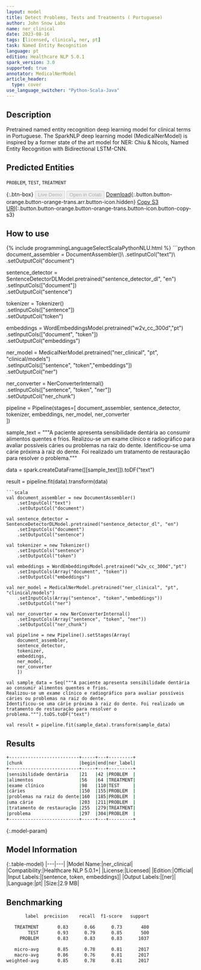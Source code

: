 ```yaml
---
layout: model
title: Detect Problems, Tests and Treatments ( Portuguese)
author: John Snow Labs
name: ner_clinical
date: 2023-08-16
tags: [licensed, clinical, ner, pt]
task: Named Entity Recognition
language: pt
edition: Healthcare NLP 5.0.1
spark_version: 3.0
supported: true
annotator: MedicalNerModel
article_header:
  type: cover
use_language_switcher: "Python-Scala-Java"
---
```


## Description

Pretrained named entity recognition deep learning model for clinical terms in Portuguese. The SparkNLP deep learning model (MedicalNerModel) is inspired by a former state of the art model for NER: Chiu & Nicols, Named Entity Recognition with Bidirectional LSTM-CNN.

## Predicted Entities

`PROBLEM`, `TEST`, `TREATMENT`

{:.btn-box}
<button class="button button-orange" disabled>Live Demo</button>
<button class="button button-orange" disabled>Open in Colab</button>
[Download](https://s3.amazonaws.com/auxdata.johnsnowlabs.com/clinical/models/ner_clinical_pt_5.0.1_3.0_1692216634922.zip){:.button.button-orange.button-orange-trans.arr.button-icon.hidden}
[Copy S3 URI](s3://auxdata.johnsnowlabs.com/clinical/models/ner_clinical_pt_5.0.1_3.0_1692216634922.zip){:.button.button-orange.button-orange-trans.button-icon.button-copy-s3}

## How to use



<div class="tabs-box" markdown="1">
{% include programmingLanguageSelectScalaPythonNLU.html %}
```python
document_assembler = DocumentAssembler()\
    .setInputCol("text")\
    .setOutputCol("document")

sentence_detector = SentenceDetectorDLModel.pretrained("sentence_detector_dl", "en")\
    .setInputCols(["document"])\
    .setOutputCol("sentence")

tokenizer = Tokenizer()\
    .setInputCols(["sentence"])\
    .setOutputCol("token")

embeddings = WordEmbeddingsModel.pretrained("w2v_cc_300d","pt") \
.setInputCols(["document", "token"]) \
.setOutputCol("embeddings")

ner_model = MedicalNerModel.pretrained("ner_clinical", "pt", "clinical/models")\
    .setInputCols(["sentence", "token","embeddings"])\
    .setOutputCol("ner")

ner_converter = NerConverterInternal()\
    .setInputCols(["sentence", "token", "ner"])\
    .setOutputCol("ner_chunk")

pipeline = Pipeline(stages=[
    document_assembler, 
    sentence_detector,
    tokenizer,
    embeddings,
    ner_model,
    ner_converter   
    ])

sample_text = """A paciente apresenta sensibilidade dentária ao consumir alimentos quentes e frios.
Realizou-se um exame clínico e radiográfico para avaliar possíveis cáries ou problemas na raiz do dente.
Identificou-se uma cárie próxima à raiz do dente. Foi realizado um tratamento de restauração para resolver o problema."""

data = spark.createDataFrame([[sample_text]]).toDF("text")

result = pipeline.fit(data).transform(data)
```
```scala
val document_assembler = new DocumentAssembler()
    .setInputCol("text")
    .setOutputCol("document")

val sentence_detector = SentenceDetectorDLModel.pretrained("sentence_detector_dl", "en")
    .setInputCols("document")
    .setOutputCol("sentence")

val tokenizer = new Tokenizer()
    .setInputCols("sentence")
    .setOutputCol("token")

val embeddings = WordEmbeddingsModel.pretrained("w2v_cc_300d","pt")
    .setInputCols(Array("document", "token"))
    .setOutputCol("embeddings")

val ner_model = MedicalNerModel.pretrained("ner_clinical", "pt", "clinical/models")
    .setInputCols(Array("sentence", "token","embeddings"))
    .setOutputCol("ner")

val ner_converter = new NerConverterInternal()
    .setInputCols(Array("sentence", "token", "ner"))
    .setOutputCol("ner_chunk")

val pipeline = new Pipeline().setStages(Array(
    document_assembler, 
    sentence_detector,
    tokenizer,
    embeddings,
    ner_model,
    ner_converter   
    ])

val sample_data = Seq("""A paciente apresenta sensibilidade dentária ao consumir alimentos quentes e frios.
Realizou-se um exame clínico e radiográfico para avaliar possíveis cáries ou problemas na raiz do dente.
Identificou-se uma cárie próxima à raiz do dente. Foi realizado um tratamento de restauração para resolver o problema.""").toDS.toDF("text")

val result = pipeline.fit(sample_data).transform(sample_data)
```
</div>

## Results

```bash
+--------------------------+-----+---+---------+
|chunk                     |begin|end|ner_label|
+--------------------------+-----+---+---------+
|sensibilidade dentária    |21   |42 |PROBLEM  |
|alimentos                 |56   |64 |TREATMENT|
|exame clínico             |98   |110|TEST     |
|cáries                    |150  |155|PROBLEM  |
|problemas na raiz do dente|160  |185|PROBLEM  |
|uma cárie                 |203  |211|PROBLEM  |
|tratamento de restauração |255  |279|TREATMENT|
|problema                  |297  |304|PROBLEM  |
+--------------------------+-----+---+---------+
```

{:.model-param}
## Model Information

{:.table-model}
|---|---|
|Model Name:|ner_clinical|
|Compatibility:|Healthcare NLP 5.0.1+|
|License:|Licensed|
|Edition:|Official|
|Input Labels:|[sentence, token, embeddings]|
|Output Labels:|[ner]|
|Language:|pt|
|Size:|2.9 MB|

## Benchmarking

```bash
       label  precision    recall  f1-score   support

   TREATMENT       0.83      0.66      0.73       480
        TEST       0.93      0.79      0.85       500
     PROBLEM       0.83      0.83      0.83      1037

   micro-avg       0.85      0.78      0.81      2017
   macro-avg       0.86      0.76      0.81      2017
weighted-avg       0.85      0.78      0.81      2017
```